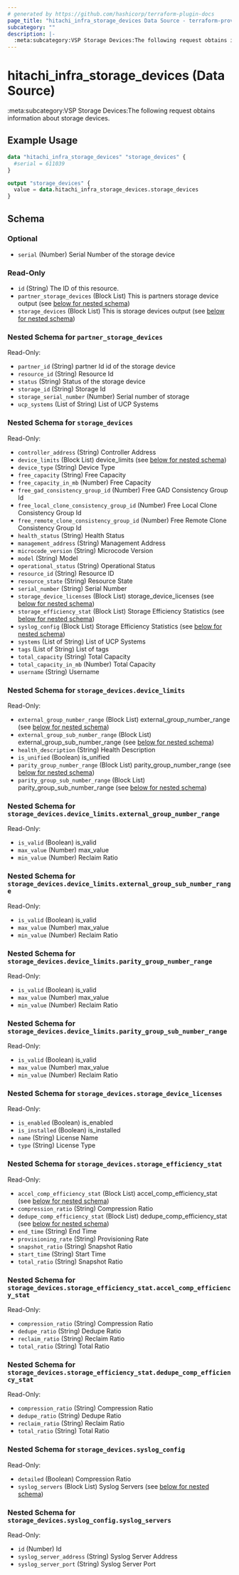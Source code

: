 ```yaml
---
# generated by https://github.com/hashicorp/terraform-plugin-docs
page_title: "hitachi_infra_storage_devices Data Source - terraform-provider-hitachi"
subcategory: ""
description: |-
  :meta:subcategory:VSP Storage Devices:The following request obtains information about storage devices.
---
```


# hitachi_infra_storage_devices (Data Source)

:meta:subcategory:VSP Storage Devices:The following request obtains information about storage devices.

## Example Usage

```terraform
data "hitachi_infra_storage_devices" "storage_devices" {
  #serial = 611039
}

output "storage_devices" {
  value = data.hitachi_infra_storage_devices.storage_devices
}
```

<!-- schema generated by tfplugindocs -->
## Schema

### Optional

- `serial` (Number) Serial Number of the storage device

### Read-Only

- `id` (String) The ID of this resource.
- `partner_storage_devices` (Block List) This is partners storage device output (see [below for nested schema](#nestedblock--partner_storage_devices))
- `storage_devices` (Block List) This is storage devices output (see [below for nested schema](#nestedblock--storage_devices))

<a id="nestedblock--partner_storage_devices"></a>
### Nested Schema for `partner_storage_devices`

Read-Only:

- `partner_id` (String) partner Id id  of the storage device
- `resource_id` (String) Resource Id
- `status` (String) Status of the storage device
- `storage_id` (String) Storage Id
- `storage_serial_number` (Number) Serial number of storage
- `ucp_systems` (List of String) List of UCP Systems


<a id="nestedblock--storage_devices"></a>
### Nested Schema for `storage_devices`

Read-Only:

- `controller_address` (String) Controller Address
- `device_limits` (Block List) device_limits (see [below for nested schema](#nestedblock--storage_devices--device_limits))
- `device_type` (String) Device Type
- `free_capacity` (String) Free Capacity
- `free_capacity_in_mb` (Number) Free Capacity
- `free_gad_consistency_group_id` (Number) Free GAD Consistency Group Id
- `free_local_clone_consistency_group_id` (Number) Free Local Clone Consistency Group Id
- `free_remote_clone_consistency_group_id` (Number) Free Remote Clone Consistency Group Id
- `health_status` (String) Health Status
- `management_address` (String) Management Address
- `microcode_version` (String) Microcode Version
- `model` (String) Model
- `operational_status` (String) Operational Status
- `resource_id` (String) Resource  ID
- `resource_state` (String) Resource State
- `serial_number` (String) Serial Number
- `storage_device_licenses` (Block List) storage_device_licenses (see [below for nested schema](#nestedblock--storage_devices--storage_device_licenses))
- `storage_efficiency_stat` (Block List) Storage Efficiency Statistics (see [below for nested schema](#nestedblock--storage_devices--storage_efficiency_stat))
- `syslog_config` (Block List) Storage Efficiency Statistics (see [below for nested schema](#nestedblock--storage_devices--syslog_config))
- `systems` (List of String) List of UCP Systems
- `tags` (List of String) List of tags
- `total_capacity` (String) Total Capacity
- `total_capacity_in_mb` (Number) Total Capacity
- `username` (String) Username

<a id="nestedblock--storage_devices--device_limits"></a>
### Nested Schema for `storage_devices.device_limits`

Read-Only:

- `external_group_number_range` (Block List) external_group_number_range (see [below for nested schema](#nestedblock--storage_devices--device_limits--external_group_number_range))
- `external_group_sub_number_range` (Block List) external_group_sub_number_range (see [below for nested schema](#nestedblock--storage_devices--device_limits--external_group_sub_number_range))
- `health_description` (String) Health Description
- `is_unified` (Boolean) is_unified
- `parity_group_number_range` (Block List) parity_group_number_range (see [below for nested schema](#nestedblock--storage_devices--device_limits--parity_group_number_range))
- `parity_group_sub_number_range` (Block List) parity_group_sub_number_range (see [below for nested schema](#nestedblock--storage_devices--device_limits--parity_group_sub_number_range))

<a id="nestedblock--storage_devices--device_limits--external_group_number_range"></a>
### Nested Schema for `storage_devices.device_limits.external_group_number_range`

Read-Only:

- `is_valid` (Boolean) is_valid
- `max_value` (Number) max_value
- `min_value` (Number) Reclaim Ratio


<a id="nestedblock--storage_devices--device_limits--external_group_sub_number_range"></a>
### Nested Schema for `storage_devices.device_limits.external_group_sub_number_range`

Read-Only:

- `is_valid` (Boolean) is_valid
- `max_value` (Number) max_value
- `min_value` (Number) Reclaim Ratio


<a id="nestedblock--storage_devices--device_limits--parity_group_number_range"></a>
### Nested Schema for `storage_devices.device_limits.parity_group_number_range`

Read-Only:

- `is_valid` (Boolean) is_valid
- `max_value` (Number) max_value
- `min_value` (Number) Reclaim Ratio


<a id="nestedblock--storage_devices--device_limits--parity_group_sub_number_range"></a>
### Nested Schema for `storage_devices.device_limits.parity_group_sub_number_range`

Read-Only:

- `is_valid` (Boolean) is_valid
- `max_value` (Number) max_value
- `min_value` (Number) Reclaim Ratio



<a id="nestedblock--storage_devices--storage_device_licenses"></a>
### Nested Schema for `storage_devices.storage_device_licenses`

Read-Only:

- `is_enabled` (Boolean) is_enabled
- `is_installed` (Boolean) is_installed
- `name` (String) License Name
- `type` (String) License Type


<a id="nestedblock--storage_devices--storage_efficiency_stat"></a>
### Nested Schema for `storage_devices.storage_efficiency_stat`

Read-Only:

- `accel_comp_efficiency_stat` (Block List) accel_comp_efficiency_stat (see [below for nested schema](#nestedblock--storage_devices--storage_efficiency_stat--accel_comp_efficiency_stat))
- `compression_ratio` (String) Compression Ratio
- `dedupe_comp_efficiency_stat` (Block List) dedupe_comp_efficiency_stat (see [below for nested schema](#nestedblock--storage_devices--storage_efficiency_stat--dedupe_comp_efficiency_stat))
- `end_time` (String) End Time
- `provisioning_rate` (String) Provisioning Rate
- `snapshot_ratio` (String) Snapshot Ratio
- `start_time` (String) Start Time
- `total_ratio` (String) Snapshot Ratio

<a id="nestedblock--storage_devices--storage_efficiency_stat--accel_comp_efficiency_stat"></a>
### Nested Schema for `storage_devices.storage_efficiency_stat.accel_comp_efficiency_stat`

Read-Only:

- `compression_ratio` (String) Compression Ratio
- `dedupe_ratio` (String) Dedupe Ratio
- `reclaim_ratio` (String) Reclaim Ratio
- `total_ratio` (String) Total Ratio


<a id="nestedblock--storage_devices--storage_efficiency_stat--dedupe_comp_efficiency_stat"></a>
### Nested Schema for `storage_devices.storage_efficiency_stat.dedupe_comp_efficiency_stat`

Read-Only:

- `compression_ratio` (String) Compression Ratio
- `dedupe_ratio` (String) Dedupe Ratio
- `reclaim_ratio` (String) Reclaim Ratio
- `total_ratio` (String) Total Ratio



<a id="nestedblock--storage_devices--syslog_config"></a>
### Nested Schema for `storage_devices.syslog_config`

Read-Only:

- `detailed` (Boolean) Compression Ratio
- `syslog_servers` (Block List) Syslog Servers (see [below for nested schema](#nestedblock--storage_devices--syslog_config--syslog_servers))

<a id="nestedblock--storage_devices--syslog_config--syslog_servers"></a>
### Nested Schema for `storage_devices.syslog_config.syslog_servers`

Read-Only:

- `id` (Number) Id
- `syslog_server_address` (String) Syslog Server Address
- `syslog_server_port` (String) Syslog Server Port


